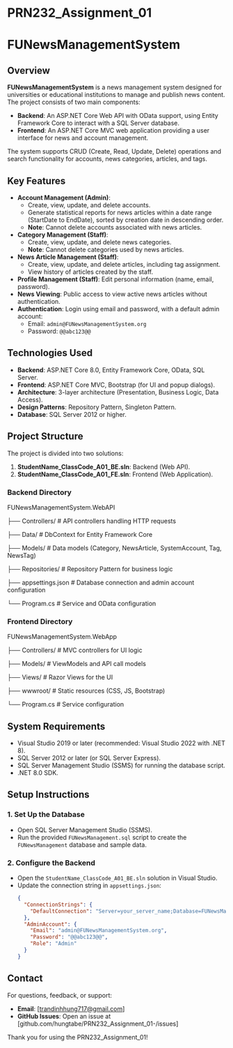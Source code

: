 # PRN232_Assignment_01

# FUNewsManagementSystem

## Overview
**FUNewsManagementSystem** is a news management system designed for universities or educational institutions to manage and publish news content. The project consists of two main components:
- **Backend**: An ASP.NET Core Web API with OData support, using Entity Framework Core to interact with a SQL Server database.
- **Frontend**: An ASP.NET Core MVC web application providing a user interface for news and account management.

The system supports CRUD (Create, Read, Update, Delete) operations and search functionality for accounts, news categories, articles, and tags.

## Key Features
- **Account Management (Admin)**:
  - Create, view, update, and delete accounts.
  - Generate statistical reports for news articles within a date range (StartDate to EndDate), sorted by creation date in descending order.
  - **Note**: Cannot delete accounts associated with news articles.
- **Category Management (Staff)**:
  - Create, view, update, and delete news categories.
  - **Note**: Cannot delete categories used by news articles.
- **News Article Management (Staff)**:
  - Create, view, update, and delete articles, including tag assignment.
  - View history of articles created by the staff.
- **Profile Management (Staff)**: Edit personal information (name, email, password).
- **News Viewing**: Public access to view active news articles without authentication.
- **Authentication**: Login using email and password, with a default admin account:
  - Email: `admin@FUNewsManagementSystem.org`
  - Password: `@@abc123@@`

## Technologies Used
- **Backend**: ASP.NET Core 8.0, Entity Framework Core, OData, SQL Server.
- **Frontend**: ASP.NET Core MVC, Bootstrap (for UI and popup dialogs).
- **Architecture**: 3-layer architecture (Presentation, Business Logic, Data Access).
- **Design Patterns**: Repository Pattern, Singleton Pattern.
- **Database**: SQL Server 2012 or higher.

## Project Structure
The project is divided into two solutions:
1. **StudentName_ClassCode_A01_BE.sln**: Backend (Web API).
2. **StudentName_ClassCode_A01_FE.sln**: Frontend (Web Application).

### Backend Directory
FUNewsManagementSystem.WebAPI

├── Controllers/              # API controllers handling HTTP requests

├── Data/                     # DbContext for Entity Framework Core

├── Models/                   # Data models (Category, NewsArticle, SystemAccount, Tag, NewsTag)

├── Repositories/             # Repository Pattern for business logic

├── appsettings.json          # Database connection and admin account configuration

└── Program.cs                # Service and OData configuration

### Frontend Directory
FUNewsManagementSystem.WebApp

├── Controllers/              # MVC controllers for UI logic

├── Models/                   # ViewModels and API call models

├── Views/                    # Razor Views for the UI

├── wwwroot/                  # Static resources (CSS, JS, Bootstrap)

└── Program.cs                # Service configuration

## System Requirements
- Visual Studio 2019 or later (recommended: Visual Studio 2022 with .NET 8).
- SQL Server 2012 or later (or SQL Server Express).
- SQL Server Management Studio (SSMS) for running the database script.
- .NET 8.0 SDK.

## Setup Instructions

### 1. Set Up the Database
- Open SQL Server Management Studio (SSMS).
- Run the provided `FUNewsManagement.sql` script to create the `FUNewsManagement` database and sample data.

### 2. Configure the Backend
- Open the `StudentName_ClassCode_A01_BE.sln` solution in Visual Studio.
- Update the connection string in `appsettings.json`:
  ```json
  {
    "ConnectionStrings": {
      "DefaultConnection": "Server=your_server_name;Database=FUNewsManagement;Trusted_Connection=True;"
    },
    "AdminAccount": {
      "Email": "admin@FUNewsManagementSystem.org",
      "Password": "@@abc123@@",
      "Role": "Admin"
    }
  }


## Contact
For questions, feedback, or support:
- **Email**: [trandinhhung717@gmail.com]
- **GitHub Issues**: Open an issue at [github.com/hungtabe/PRN232_Assignment_01-/issues]


Thank you for using the PRN232_Assignment_01!







